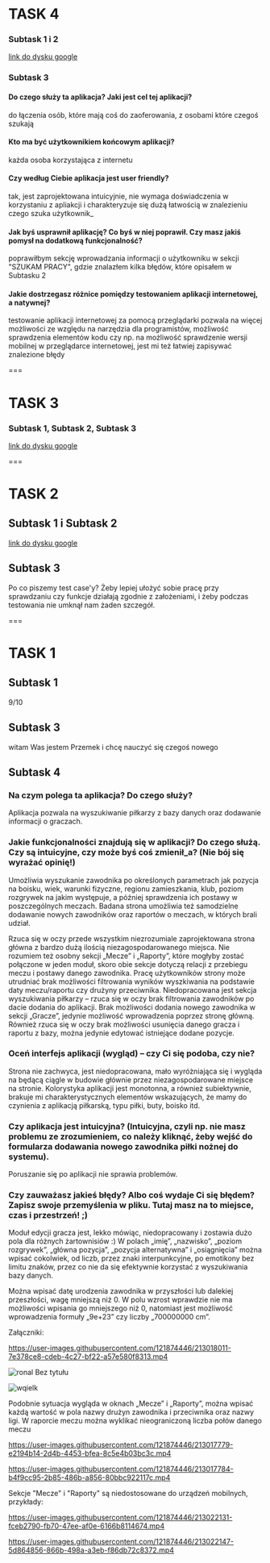 # TASK 4
### Subtask 1 i 2

[link do dysku google](https://docs.google.com/spreadsheets/d/1SZvqOmj_44TFptxB59WusmoCOqz6dBQIO5-nncD-aDI/edit?usp=sharing)

### Subtask 3
#### Do czego służy ta aplikacja? Jaki jest cel tej aplikacji?
do łączenia osób, które mają coś do zaoferowania, z osobami które czegoś szukają 
#### Kto ma być użytkownikiem końcowym aplikacji?
każda osoba korzystająca z internetu 
#### Czy według Ciebie aplikacja jest user friendly?
tak, jest zaprojektowana intuicyjnie, nie wymaga doświadczenia w korzystaniu z apliakcji i charakteryzuje się dużą łatwością w znalezieniu czego szuka użytkownik_
#### Jak byś usprawnił aplikację? Co byś w niej poprawił. Czy masz jakiś pomysł na dodatkową funkcjonalność?
poprawiłbym sekcję wprowadzania informacji o użytkowniku w sekcji "SZUKAM PRACY", gdzie znalazłem kilka błędów, które opisałem w Subtasku 2 
#### Jakie dostrzegasz różnice pomiędzy testowaniem aplikacji internetowej, a natywnej?
testowanie aplikacji internetowej za pomocą przeglądarki pozwala na więcej możliwości ze względu na narzędzia dla programistów, możliwość sprawdzenia elementów kodu czy np. na możliwość sprawdzenie wersji mobilnej w przeglądarce internetowej, jest mi też łatwiej zapisywać znalezione błędy


===

# TASK 3 
### Subtask 1, Subtask 2, Subtask 3

[link do dysku google](https://drive.google.com/drive/u/1/folders/1722j7Bi5YRtN_7tYAAQVVONHKxvDc8z1)

===

# TASK 2
## Subtask 1 i Subtask 2
[link do dysku google](https://drive.google.com/drive/folders/12LkkA6V8y1uiDD9lDpnKcIwNv79WONsj?usp=sharing)

## Subtask 3
Po co piszemy test case'y? Żeby lepiej ułożyć sobie pracę przy sprawdzaniu czy funkcje działają zgodnie z założeniami, i żeby podczas testowania nie umknął nam żaden szczegół. 


===

# TASK 1

## Subtask 1
9/10

## Subtask 3
witam Was jestem Przemek i chcę nauczyć się czegoś nowego 

## Subtask 4
### Na czym polega ta aplikacja? Do czego służy?

Aplikacja pozwala na wyszukiwanie piłkarzy z bazy danych oraz dodawanie informacji o graczach. 

### Jakie funkcjonalności znajdują się w aplikacji? Do czego służą. Czy są intuicyjne, czy może byś coś zmienił_a? (Nie bój się wyrażać opinię!)

Umożliwia wyszukanie zawodnika po określonych parametrach jak pozycja na boisku, wiek, warunki fizyczne, regionu zamieszkania, klub, poziom rozgrywek na jakim występuje, a później sprawdzenia ich postawy w poszczególnych meczach. 
Badana strona umożliwia też samodzielne dodawanie nowych zawodników oraz raportów o meczach, w których brali udział. 

Rzuca się w oczy przede wszystkim niezrozumiale zaprojektowana strona główna z bardzo dużą ilością niezagospodarowanego miejsca. 
Nie rozumiem też osobny sekcji „Mecze” i „Raporty”, które mogłyby zostać połączone w jeden moduł, skoro obie sekcje dotyczą relacji z przebiegu meczu i postawy danego zawodnika. Pracę użytkowników strony może utrudniać brak możliwości filtrowania wyników wyszkiwania na podstawie daty meczu/raportu czy drużyny przeciwnika. 
Niedopracowana jest sekcja wyszukiwania piłkarzy – rzuca się w oczy brak filtrowania zawodników po dacie dodania do aplikacji. 
Brak możliwości dodania nowego zawodnika w sekcji „Gracze”, jedynie możliwość wprowadzenia poprzez stronę główną.
Również rzuca się w oczy brak możliwości usunięcia danego gracza i raportu z bazy, można jedynie edytować istniejące dodane pozycje.

### Oceń interfejs aplikacji (wygląd) – czy Ci się podoba, czy nie?

Strona nie zachwyca, jest niedopracowana, mało wyróżniająca się i wygląda na będącą ciągle w budowie głównie przez niezagospodarowane miejsce na stronie.
Kolorystyka aplikacji jest monotonna, a również subiektywnie, brakuje mi charakterystycznych elementów wskazujących, że mamy do czynienia z aplikacją piłkarską, typu piłki, buty, boisko itd.

### Czy aplikacja jest intuicyjna? (Intuicyjna, czyli np. nie masz problemu ze zrozumieniem, co należy kliknąć, żeby wejść do formularza dodawania nowego zawodnika piłki nożnej do systemu).

Poruszanie się po aplikacji nie sprawia problemów.

### Czy zauważasz jakieś błędy? Albo coś wydaje Ci się błędem? Zapisz swoje przemyślenia w pliku. Tutaj masz na to miejsce, czas i przestrzeń! ;)
 
Moduł edycji gracza jest, lekko mówiąc, niedopracowany i zostawia dużo pola dla różnych żartownisiów :) 
W polach „imię”, „nazwisko”, „poziom rozgrywek”, „główna pozycja”, „pozycja alternatywna”  i „osiągnięcia” można wpisać cokolwiek, od liczb, przez znaki interpunkcyjne, po emotikony bez limitu znaków, przez co nie da się efektywnie korzystać z wyszukiwania bazy danych.

Można wpisać datę urodzenia zawodnika w przyszłości lub dalekiej przeszłości, wagę mniejszą niż 0. W polu wzrost wprawdzie nie ma możliwości wpisania go mniejszego niż 0, natomiast jest możliwość wprowadzenia formuły „9e+23” czy liczby „700000000 cm”.

Załączniki:


https://user-images.githubusercontent.com/121874446/213018011-7e378ce8-cdeb-4c27-bf22-a57e580f8313.mp4

![ronal Bez tytułu](https://user-images.githubusercontent.com/121874446/213018044-06cdbf30-f485-4a9f-8184-4566e91a1728.png)

![wqielk](https://user-images.githubusercontent.com/121874446/213018133-f6ad3163-067c-48f8-9ef9-99ac9377639d.png)


Podobnie sytuacja wygląda w oknach „Mecze” i „Raporty”, można wpisać każdą wartość w pola nazwy drużyn zawodnika i przeciwnika oraz nazwy ligi. 
W raporcie meczu można wyklikać nieograniczoną liczba połów danego meczu


https://user-images.githubusercontent.com/121874446/213017779-e2194b14-2d4b-4453-bfea-8c5e4b03bc3c.mp4

https://user-images.githubusercontent.com/121874446/213017784-b4f9cc95-2b85-486b-a856-80bbc922117c.mp4


Sekcje "Mecze" i "Raporty" są niedostosowane do urządzeń mobilnych, przykłady:


https://user-images.githubusercontent.com/121874446/213022131-fceb2790-fb70-47ee-af0e-6166b8114674.mp4

https://user-images.githubusercontent.com/121874446/213022147-5d864856-866b-498a-a3eb-f86db72c8372.mp4

